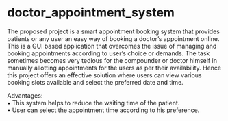 # doctor_appointment_system

The proposed project is a smart appointment booking system that provides patients or any user an easy way of booking a doctor’s appointment online. This is a GUI based application that overcomes the issue of managing and booking appointments according to user’s choice or demands.  The task sometimes becomes very tedious for the compounder or doctor himself in manually allotting appointments for the users as per their availability. Hence this project offers an effective solution where users can view various booking slots available and select the preferred date and time.

Advantages:<br>
•	This system helps to reduce the waiting time of the patient.<br>
•	User can select the appointment time according to his preference.
